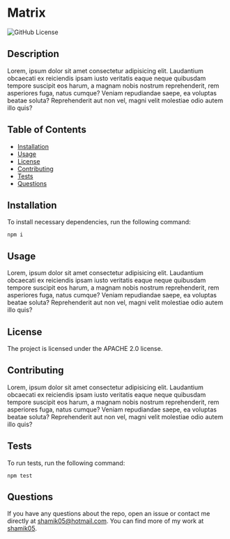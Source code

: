# Matrix
![GitHub License](https://img.shields.io/badge/License-APACHE%202.0-blue)
## Description
Lorem, ipsum dolor sit amet consectetur adipisicing elit. Laudantium obcaecati ex reiciendis ipsam iusto veritatis eaque neque quibusdam tempore suscipit eos harum, a magnam nobis nostrum reprehenderit, rem asperiores fuga, natus cumque? Veniam repudiandae saepe, ea voluptas beatae soluta? Reprehenderit aut non vel, magni velit molestiae odio autem illo quis?
## Table of Contents
* [Installation](#Installation)
* [Usage](#Usage)
* [License](#License)
* [Contributing](#Contributing)
* [Tests](#Tests)
* [Questions](#Questions)
## Installation
To install necessary dependencies, run the following command:
```
npm i
```
## Usage 
Lorem, ipsum dolor sit amet consectetur adipisicing elit. Laudantium obcaecati ex reiciendis ipsam iusto veritatis eaque neque quibusdam tempore suscipit eos harum, a magnam nobis nostrum reprehenderit, rem asperiores fuga, natus cumque? Veniam repudiandae saepe, ea voluptas beatae soluta? Reprehenderit aut non vel, magni velit molestiae odio autem illo quis?
## License 
The project is licensed under the APACHE 2.0 license.
## Contributing
Lorem, ipsum dolor sit amet consectetur adipisicing elit. Laudantium obcaecati ex reiciendis ipsam iusto veritatis eaque neque quibusdam tempore suscipit eos harum, a magnam nobis nostrum reprehenderit, rem asperiores fuga, natus cumque? Veniam repudiandae saepe, ea voluptas beatae soluta? Reprehenderit aut non vel, magni velit molestiae odio autem illo quis? 
## Tests
To run tests, run the following command:
```
npm test
```
## Questions 
If you have any questions about the repo, open an issue or contact me directly at shamik05@hotmail.com. You can find more of my work at [shamik05](https://github.com/shamik05/).
